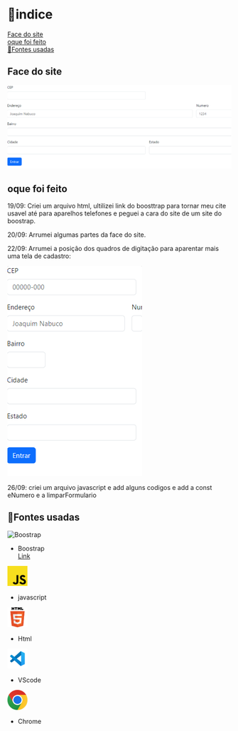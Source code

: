 # 📂indice

[Face do site](#face-do-site) <br>
[oque foi feito](#oque-foi-feito) <br>
[🔗Fontes usadas](#fontes-usadas) <br>

## Face do site
![img](img/Captura%20de%20tela%202023-09-20%20123906.png)

## oque foi feito

19/09: Criei um arquivo html, ultilizei link do boosttrap para tornar meu cite usavel até para aparelhos telefones e peguei a cara do site de um site do boostrap.

20/09: Arrumei algumas partes da face do site.

22/09: Arrumei a posição dos quadros de digitação para aparentar mais uma tela de cadastro:


![img](img/imgcell.png)

26/09: criei um arquivo javascript e add alguns codigos e add a const eNumero e a limparFormulario

## 🔗Fontes usadas

![Boostrap](https://img.shields.io/badge/Bootstrap-563D7C?style=for-the-badge&logo=bootstrap&logoColor=white) <br>
* Boostrap <br>
[Link](https://getbootstrap.com/docs/5.0/forms/layout/)

<img src="img/java.png" width="45px"><br>
* javascript

<img src="img/html.png" width="45px"><br>
* Html

<img src="img/vscode.jpg" width="45px"><br>
* VScode

<img src="img/chrome.jpg" width="45px"><br>
* Chrome